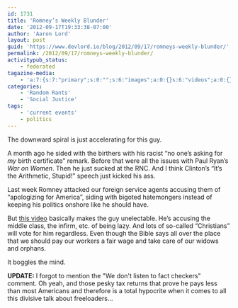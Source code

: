 ```yaml
---
id: 1731
title: 'Romney’s Weekly Blunder'
date: '2012-09-17T19:33:38-07:00'
author: 'Aaron Lord'
layout: post
guid: 'https://www.devlord.io/blog/2012/09/17/romneys-weekly-blunder/'
permalink: /2012/09/17/romneys-weekly-blunder/
activitypub_status:
    - federated
tagazine-media:
    - 'a:7:{s:7:"primary";s:0:"";s:6:"images";a:0:{}s:6:"videos";a:0:{}s:11:"image_count";i:0;s:6:"author";s:8:"28099389";s:7:"blog_id";s:8:"28571045";s:9:"mod_stamp";s:19:"2012-09-18 04:02:37";}'
categories:
    - 'Random Rants'
    - 'Social Justice'
tags:
    - 'current events'
    - politics
---
```


The downward spiral is just accelerating for this guy.

A month ago he sided with the birthers with his racist “no one’s asking for <em>my</em> birth certificate” remark. Before that were all the issues with Paul Ryan’s <em>War on Women</em>. Then he just sucked at the RNC. And I think Clinton’s “It’s the Arithmetic, Stupid!” speech just kicked his ass.

Last week Romney attacked our foreign service agents accusing them of “apologizing for America”, siding with bigoted hatemongers instead of keeping his politics onshore like he should have.

But <a href="http://youtu.be/XnB0NZzl5HA">this video</a> basically makes the guy unelectable. He’s accusing the middle class, the infirm, etc. of being lazy. And lots of so-called “Christians” will vote for him regardless. Even though the Bible says all over the place that we should pay our workers a fair wage and take care of our widows and orphans.

It boggles the mind.

<strong>UPDATE:</strong> I forgot to mention the "We don't listen to fact checkers" comment. Oh yeah, and those pesky tax returns that prove he pays less than most Americans and therefore is a total hypocrite when it comes to all this divisive talk about freeloaders…
